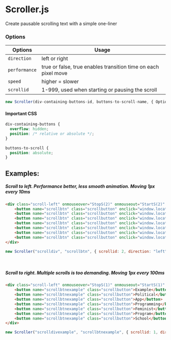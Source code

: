 # Scroller.js

Create pausable scrolling text with a simple one-liner

### Options
| Options | Usage |
| --- | --- |
| `direction` | left or right |
| `performance` | true or false, true enables transition time on each pixel move |
| `speed` | higher = slower |
| `scrollid` | 1-999, used when starting or pausing the scroll |
```javascript
new Scroller(div-containing-buttons-id, buttons-to-scroll-name, { Options })
```

#### Important CSS 

```css
div-containing-buttons {
  overflow: hidden;
  position: /* relative or absolute */;
}
  
buttons-to-scroll {
  position: absolute;
}
```

## Examples:

##### Scroll to left. Performance better, less smooth animation. Moving 1px every 10ms

```html
<div class="scroll-left" onmouseover="StopS(2)" onmouseout="StartS(2)" id="scrolldiv">
    <button name="scrollbtn" class="scrollbutton" onclick="window.location=example.html">Example</button>
    <button name="scrollbtn" class="scrollbutton" onclick="window.location=political.html">Political</button>
    <button name="scrollbtn" class="scrollbutton" onclick="window.location=app.html">App</button>
    <button name="scrollbtn" class="scrollbutton" onclick="window.location=programming.html">Programming</button>
    <button name="scrollbtn" class="scrollbutton" onclick="window.location=feminist.html">Feminist</button>
    <button name="scrollbtn" class="scrollbutton" onclick="window.location=program.html">Program</button>
    <button name="scrollbtn" class="scrollbutton" onclick="window.location=school.html">School</button>
</div>
```
```javascript
new Scroller("scrolldiv", "scrollbtn", { scrollid: 2, direction: "left", speed: 10 });
```
<br>

##### Scroll to right. Multiple scrolls is too demanding. Moving 1px every 100ms

```html
<div class="scroll-left" onmouseover="StopS(1)" onmouseout="StartS(1)" id="scrolldivexample">
    <button name="scrollbtnexample" class="scrollbutton">Example</button>
    <button name="scrollbtnexample" class="scrollbutton">Political</button>
    <button name="scrollbtnexample" class="scrollbutton">App</button>
    <button name="scrollbtnexample" class="scrollbutton">Programming</button>
    <button name="scrollbtnexample" class="scrollbutton">Feminist</button>
    <button name="scrollbtnexample" class="scrollbutton">Program</button>
    <button name="scrollbtnexample" class="scrollbutton">School</button>
</div>
```
```javascript
new Scroller("scrolldivexample", "scrollbtnexample", { scrollid: 1, direction: "right", speed: 100, performance: true });
```
